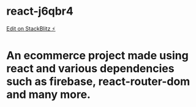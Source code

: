 # react-j6qbr4

[Edit on StackBlitz ⚡️](https://stackblitz.com/edit/react-j6qbr4)

# An ecommerce  project made using  react and various dependencies such as firebase, react-router-dom and many more.
